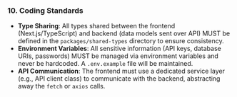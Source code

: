 ### **10. Coding Standards**

- **Type Sharing**: All types shared between the frontend (Next.js/TypeScript) and backend (data models sent over API) MUST be defined in the `packages/shared-types` directory to ensure consistency.
- **Environment Variables**: All sensitive information (API keys, database URIs, passwords) MUST be managed via environment variables and never be hardcoded. A `.env.example` file will be maintained.
- **API Communication**: The frontend must use a dedicated service layer (e.g., API client class) to communicate with the backend, abstracting away the `fetch` or `axios` calls.
